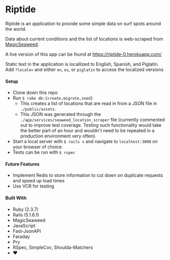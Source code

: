 # Riptide

Riptide is an application to provide some simple data on surf spots around the world.  

Data about current conditions and the list of locations is web-scraped from [MagicSeaweed](https://magicseaweed.com/).

A live version of this app can be found at https://riptide-0.herokuapp.com/

Static text in the application is locallized to English, Spanish, and Piglatin. Add `?locale=` and either `en`, `es`, or `piglatin` to access the localized versions

#### Setup
- Clone down this repo
- Run `$ rake db:{create,migrate,seed}`
  - This creates a list of locations that are read in from a JSON file in `./public/assets`.
  - This JSON was generated through the `./app/services/seaweed_location_scraper` file (currently commented out to improve test coverage. Testing such functionality would take the better part of an hour and wouldn't need to be repeated in a production environment very often).
- Start a local server with `$ rails s` and navigate to `localhost:3000` on your browser of choice.
- Tests can be run with `$ rspec`

#### Future Features
- Implement Redis to store information to cut down on duplicate requests and speed up load times
- Use VCR for testing


#### Built With
- Ruby (2.3.7)
- Rails (5.1.6.1)
- MagicSeaweed
- JavaScript
- Fast-JsonAPI
- Faraday
- Pry
- RSpec, SimpleCov, Shoulda-Matchers
- ❤️
